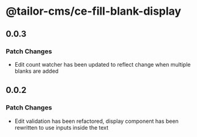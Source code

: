# @tailor-cms/ce-fill-blank-display

## 0.0.3

### Patch Changes

- Edit count watcher has been updated to reflect change when multiple blanks are added

## 0.0.2

### Patch Changes

- Edit validation has been refactored, display component has been rewritten to use inputs inside the text
